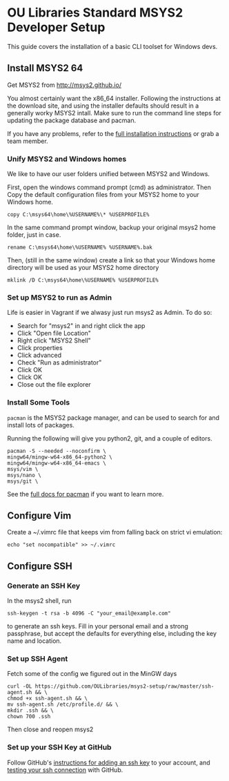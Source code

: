 # OU Libraries Standard MSYS2 Developer Setup

This guide covers the installation of a basic CLI toolset for Windows devs.  

## Install MSYS2 64

Get MSYS2  from http://msys2.github.io/

You almost certainly want the x86_64 installer. Following the
instructions at the download site, and using the installer defaults
should result in a generally worky MSYS2 intall. Make sure to run the
command line steps for updating the package database and pacman.

If you have any problems, refer to the [full installation
instructions](https://sourceforge.net/p/msys2/wiki/MSYS2%20installation)
or grab a team member.

### Unify MSYS2 and Windows homes

We like to have our user folders unified between MSYS2 and Windows. 

First, open the windows command prompt (cmd) as administrator. Then
Copy the default configuration files from your MSYS2 home to your
Windows home.

```
copy C:\msys64\home\%USERNAME%\* %USERPROFILE%
```

In the same command prompt window, backup your original msys2 home
folder, just in case.

```
rename C:\msys64\home\%USERNAME% %USERNAME%.bak
```

Then, (still in the same window) create a link so that your Windows
home directory will be used as your MSYS2 home directory

```
mklink /D C:\msys64\home\%USERNAME% %USERPROFILE%
```

### Set up MSYS2 to run as Admin

Life is easier in Vagrant if we alwasy just run msys2 as Admin.  To do so:

* Search for "msys2" in and right click the app
* Click "Open file Location"
* Right click "MSYS2 Shell"
* Click properties
* Click advanced
* Check "Run as administrator"
* Click OK
* Click OK
* Close out the file explorer



### Install Some Tools

`pacman` is the MSYS2 package manager, and can be used to search for and install lots of packages. 

Running the following will give you python2, git, and a couple of editors. 

```
pacman -S --needed --noconfirm \
mingw64/mingw-w64-x86_64-python2 \
mingw64/mingw-w64-x86_64-emacs \
msys/vim \
msys/nano \
msys/git \
```

See the [full docs for pacman](https://wiki.archlinux.org/index.php/pacman) if you want to learn more. 



## Configure Vim

Create a ~/.vimrc file that keeps vim from falling back on strict vi emulation: 

```
echo "set nocompatible" >> ~/.vimrc
```

## Configure SSH

### Generate an SSH Key

In the msys2 shell, run  
```
ssh-keygen -t rsa -b 4096 -C "your_email@example.com"
```
to generate an ssh keys. Fill in your personal email and a strong passphrase, but accept the defaults for everything else, including the key name and location.

### Set up SSH Agent

Fetch some of the config we figured out in the MinGW days
```
curl -OL https://github.com/OULibraries/msys2-setup/raw/master/ssh-agent.sh && \
chmod +x ssh-agent.sh && \
mv ssh-agent.sh /etc/profile.d/ && \
mkdir .ssh && \
chown 700 .ssh
```
Then close and reopen msys2

### Set up your SSH Key at GitHub

Follow GitHub's [instructions for adding an ssh key](https://help.github.com/articles/adding-a-new-ssh-key-to-your-github-account/#platform-windows) to your account, and [testing your ssh connection](https://help.github.com/articles/testing-your-ssh-connection/) with GitHub.



